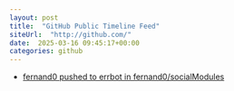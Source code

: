 ```yaml
---
layout: post
title:  "GitHub Public Timeline Feed"
siteUrl:  "http://github.com/"
date:  2025-03-16 09:45:17+00:00
categories: github
---
```

*  [fernand0 pushed to errbot in fernand0/socialModules](https://github.com/fernand0/socialModules/compare/7f1f87e701...43afe42606)
